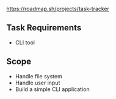 https://roadmap.sh/projects/task-tracker


## Task Requirements

- CLI tool


## Scope

- Handle file system
- Handle user input
- Build a simple CLI application



